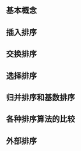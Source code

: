 ## 基本概念







## 插入排序







## 交换排序







## 选择排序







## 归并排序和基数排序







## 各种排序算法的比较







## 外部排序

